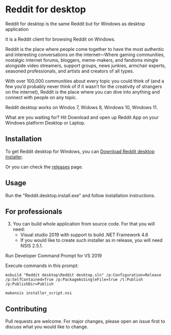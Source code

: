 # Reddit for desktop

Reddit for desktop is the same Reddit but for Windows as desktop application

It is a Reddit client for browsing Reddit on Windows.

Reddit is the place where people come together to have the most authentic and interesting conversations on the internet—Where gaming communities, nostalgic internet forums, bloggers, meme-makers, and fandoms mingle alongside video streamers, support groups, news junkies, armchair experts, seasoned professionals, and artists and creators of all types.

With over 100,000 communities about every topic you could think of (and a few you’d probably never think of if it wasn’t for the creativity of strangers on the internet), Reddit is the place where you can dive into anything and connect with people on any topic.


Reddit desktop works on Windos 7, Widows 8, Windows 10, Windows 11.

What are you waiting for? Hit Download and open up Reddit App on your Windows platform Desktop or Laptop.

## Installation

To get Reddit desktop for Windows, you can [Download Reddit desktop installer](https://github.com/AppsForDesktop/Reddit-desktop/releases/download/1.0.0/Reddit.desktop.install.exe).

Or you can check the [releases](https://github.com/AppsForDesktop/Reddit-desktop/releases) page.

## Usage

Run the "Reddit.desktop.install.exe" and follow installation instructions.

## For professionals

3.   You can build whole application from source code. For that you will need:
     - Visual studio 2019 with support to build .NET Framework 4.6
     - If you would like to create such installer as in release, you will need NSIS 2.5.1.

Run Developer Command Prompt for VS 2019

Execute commands in this prompt:

```
msbuild "Reddit desktop\Reddit desktop.sln" /p:Configuration=Release /p:SelfContained=True /p:PackageAsSingleFile=true /t:Publish /p:PublishDir=Publish

makensis installer_script.nsi
```


## Contributing

Pull requests are welcome. For major changes, please open an issue first
to discuss what you would like to change.
